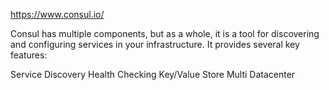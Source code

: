 https://www.consul.io/

Consul has multiple components, but as a whole, it is a tool for discovering and configuring services in your infrastructure. It provides several key features:

Service Discovery
Health Checking
Key/Value Store
Multi Datacenter
